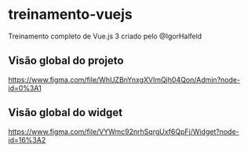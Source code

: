# treinamento-vuejs
Treinamento completo de Vue.js 3 criado pelo @IgorHalfeld 

## Visão global do projeto

https://www.figma.com/file/WhUZBnYnxgXVImQjh04Qon/Admin?node-id=0%3A1

## Visão global do widget

https://www.figma.com/file/VYWmc92nrhSqrgUxf6QpFj/Widget?node-id=16%3A2
